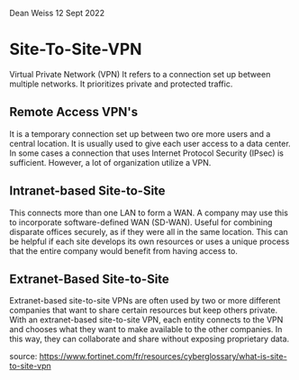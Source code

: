 Dean Weiss
12 Sept 2022

# Site-To-Site-VPN

Virtual Private Network (VPN) It refers to a connection set up between multiple networks. It prioritizes private and protected traffic. 

## Remote Access VPN's
It is a temporary connection set up between two ore more users and a central location. It is usually used to give each user access to a data center. In some cases a connection that uses Internet Protocol Security (IPsec) is sufficient. However, a lot of organization utilize a VPN.

## Intranet-based Site-to-Site
This connects more than one LAN to form a WAN. A company may use this to incorporate software-defined WAN (SD-WAN). Useful for combining disparate offices securely, as if they were all in the same location. This can be helpful if each site develops its own resources or uses a unique process that the entire company would benefit from having access to. 

## Extranet-Based Site-to-Site
Extranet-based site-to-site VPNs are often used by two or more different companies that want to share certain resources but keep others private. With an extranet-based site-to-site VPN, each entity connects to the VPN and chooses what they want to make available to the other companies. In this way, they can collaborate and share without exposing proprietary data.


source: https://www.fortinet.com/fr/resources/cyberglossary/what-is-site-to-site-vpn
